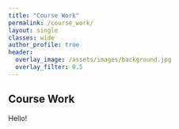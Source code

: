 ```yaml
---  
title: "Course Work"
permalink: /course_work/
layout: single
classes: wide
author_profile: true
header:
  overlay_image: /assets/images/background.jpg
  overlay_filter: 0.5
---
```

## Course Work

Hello!
